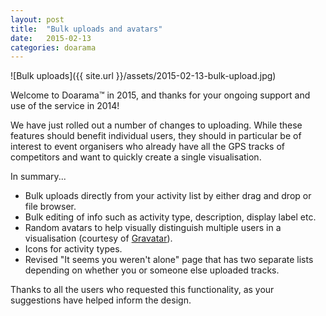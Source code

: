 ```yaml
---
layout: post
title:  "Bulk uploads and avatars"
date:   2015-02-13
categories: doarama
---
```


[]()
![Bulk uploads]({{ site.url }}/assets/2015-02-13-bulk-upload.jpg)

Welcome to Doarama&trade; in 2015, and thanks for your ongoing support and use of the service in 2014!

We have just rolled out a number of changes to uploading.  While these features should benefit individual users, they should in particular be of interest to event organisers who already have all the GPS tracks of competitors and want to quickly create a single visualisation.

In summary...

* Bulk uploads directly from your activity list by either drag and drop or file browser.
* Bulk editing of info such as activity type, description, display label etc.
* Random avatars to help visually distinguish multiple users in a visualisation (courtesy of [Gravatar](https://en.gravatar.com/)).
* Icons for activity types.
* Revised "It seems you weren't alone" page that has two separate lists depending on whether you or someone else uploaded tracks.

Thanks to all the users who requested this functionality, as your suggestions have helped inform the design.
